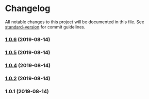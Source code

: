 # Changelog

All notable changes to this project will be documented in this file. See [standard-version](https://github.com/conventional-changelog/standard-version) for commit guidelines.

### [1.0.6](https://github.com/wulfmann/mvcr/compare/v1.0.5...v1.0.6) (2019-08-14)

### [1.0.5](https://github.com/wulfmann/mvcr/compare/v1.0.4...v1.0.5) (2019-08-14)

### [1.0.4](https://github.com/wulfmann/mvcr/compare/v1.0.2...v1.0.4) (2019-08-14)

### [1.0.2](https://github.com/wulfmann/mvcr/compare/v1.0.1...v1.0.2) (2019-08-14)

### 1.0.1 (2019-08-14)
